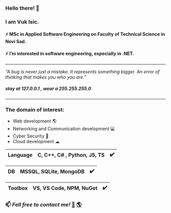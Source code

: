 ### Hello there! 👋

### I am Vuk Isic.
#### ⚡ MSc in Applied Software Engineering on Faculty of Technical Science in Novi Sad. 
#### ⚡ I’m interested in software engineering, especially in .NET. 

<hr>
<i>"A bug is never just a mistake. It represents something bigger. An error of thinking that makes you who you are."</i>

##### <i>stay at 127.0.0.1 , wear a 255.255.255.0</i>
<hr>



### The domain of interest:
-  Web development :earth_americas:
-  Networking and Communication development :computer:  
-  Cyber Security 🔐 
-  Cloud development ☁


  |Language| C, C++, <b> C# </b>, Python, JS, TS| :heavy_check_mark: |
  |--------|----------|-----------|
  
  |DB| MSSQL, SQLite, MongoDB|:heavy_check_mark:|
  |--------|----------|-----------|
  
  |Toolbox| VS, VS Code, NPM, NuGet|:heavy_check_mark:|
  |--------|----------|-----------|
  

### 📫 <strong><i>Fell free to contact me!</i></strong> [💬](mailto:vukisic97@gmail.com) <a href="https://vukisic.github.io/">:earth_americas:</a>

